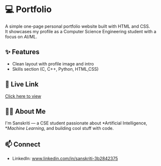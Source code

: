 # 💻 Portfolio

A simple one-page personal portfolio website built with HTML and CSS.  
It showcases my profile as a Computer Science Engineering student with a focus on *AI/ML*.

## ✨ Features
- Clean layout with profile image and intro
- Skills section (C, C++, Python, HTML,CSS)

## 🔗 Live Link
[Click here to view](https://yourusername.github.io/portfolio)

## 🙋‍♀ About Me
I'm Sanskriti — a CSE student passionate about *Artificial Intelligence, **Machine Learning*, and building cool stuff with code.

## 📫 Connect
- LinkedIn: www.linkedin.com/in/sanskriti-3b2842375
